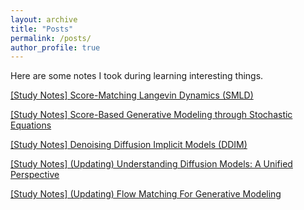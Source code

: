 ```yaml
---
layout: archive
title: "Posts"
permalink: /posts/
author_profile: true
---
```


Here are some notes I took during learning interesting things.

<a href="http://ajay0422.github.io/files/Score-Matching_Langevin_Dynamics_(SMLD).html" target="_blank">[Study Notes] Score-Matching Langevin Dynamics (SMLD)</a>

<a href="http://ajay0422.github.io/files/Score-Based_Generative_Modeling_through_Stochastic_Differential_Equations.html" target="_blank">[Study Notes] Score-Based Generative Modeling through Stochastic Equations</a>

<a href="http://ajay0422.github.io/files/Denoising Diffusion Implicit Models (DDIM).html" target="_blank">[Study Notes] Denoising Diffusion Implicit Models (DDIM)</a>

<a href="http://ajay0422.github.io/files/Understanding Diffusion Models: A Unified Perspective.html" target="_blank">[Study Notes] (Updating) Understanding Diffusion Models: A Unified Perspective</a>

<a href="http://ajay0422.github.io/files/Flow Matching For Generative Modeling.html" target="_blank">[Study Notes] (Updating) Flow Matching For Generative Modeling</a>